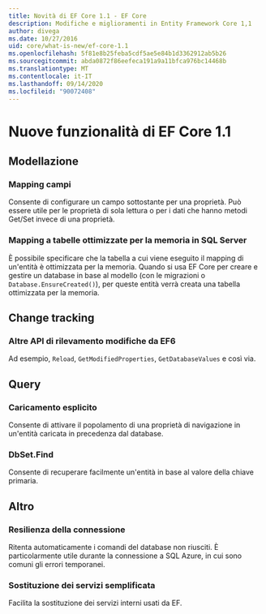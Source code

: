 ```yaml
---
title: Novità di EF Core 1.1 - EF Core
description: Modifiche e miglioramenti in Entity Framework Core 1,1
author: divega
ms.date: 10/27/2016
uid: core/what-is-new/ef-core-1.1
ms.openlocfilehash: 5f81e8b25feba5cdf5ae5e84b1d3362912ab5b26
ms.sourcegitcommit: abda0872f86eefeca191a9a11bfca976bc14468b
ms.translationtype: MT
ms.contentlocale: it-IT
ms.lasthandoff: 09/14/2020
ms.locfileid: "90072408"
---
```

# <a name="new-features-in-ef-core-11"></a>Nuove funzionalità di EF Core 1.1

## <a name="modeling"></a>Modellazione

### <a name="field-mapping"></a>Mapping campi

Consente di configurare un campo sottostante per una proprietà. Può essere utile per le proprietà di sola lettura o per i dati che hanno metodi Get/Set invece di una proprietà.

### <a name="mapping-to-memory-optimized-tables-in-sql-server"></a>Mapping a tabelle ottimizzate per la memoria in SQL Server

È possibile specificare che la tabella a cui viene eseguito il mapping di un'entità è ottimizzata per la memoria. Quando si usa EF Core per creare e gestire un database in base al modello (con le migrazioni o `Database.EnsureCreated()`), per queste entità verrà creata una tabella ottimizzata per la memoria.

## <a name="change-tracking"></a>Change tracking

### <a name="additional-change-tracking-apis-from-ef6"></a>Altre API di rilevamento modifiche da EF6

Ad esempio, `Reload`, `GetModifiedProperties`, `GetDatabaseValues` e così via.

## <a name="query"></a>Query

### <a name="explicit-loading"></a>Caricamento esplicito

Consente di attivare il popolamento di una proprietà di navigazione in un'entità caricata in precedenza dal database.

### <a name="dbsetfind"></a>DbSet.Find

Consente di recuperare facilmente un'entità in base al valore della chiave primaria.

## <a name="other"></a>Altro

### <a name="connection-resiliency"></a>Resilienza della connessione

Ritenta automaticamente i comandi del database non riusciti. È particolarmente utile durante la connessione a SQL Azure, in cui sono comuni gli errori temporanei.

### <a name="simplified-service-replacement"></a>Sostituzione dei servizi semplificata

Facilita la sostituzione dei servizi interni usati da EF.
